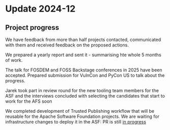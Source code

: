 # Update 2024-12

## Project progress

We have feedback from more than half projects contacted, communicated with them and received feedback on the
proposed actions.

We prepared a yearly report and sent it - summarising hte whole 5 months of work.

The talk for FOSDEM and FOSS Backstage conferences in 2025 have been accepted. Prepared submission for VulnCon
and PyCon US to talk about the progress.

Jarek took part in review round for the new tooling team members for the ASF and the interviews concluded
with selecting the candidates that start to work for the AFS soon

We completed development of Trusted Publishing workflow that will be reusable for the Apache Software
Foundation projects. We are waiting for infrastructure changes to deploy it in the ASF:
PR is still [in progress](https://github.com/gopidesupavan/gh-svn-pypi-publisher/pull/1)


